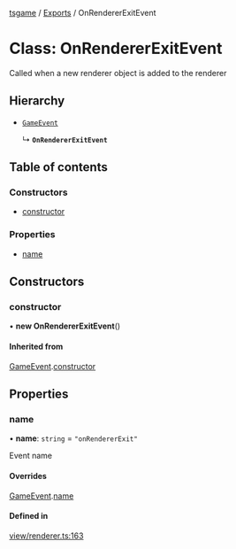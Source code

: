 [tsgame](../README.md) / [Exports](../modules.md) / OnRendererExitEvent

# Class: OnRendererExitEvent

Called when a new renderer object is added to the renderer

## Hierarchy

- [`GameEvent`](GameEvent.md)

  ↳ **`OnRendererExitEvent`**

## Table of contents

### Constructors

- [constructor](OnRendererExitEvent.md#constructor)

### Properties

- [name](OnRendererExitEvent.md#name)

## Constructors

### constructor

• **new OnRendererExitEvent**()

#### Inherited from

[GameEvent](GameEvent.md).[constructor](GameEvent.md#constructor)

## Properties

### name

• **name**: `string` = `"onRendererExit"`

Event name

#### Overrides

[GameEvent](GameEvent.md).[name](GameEvent.md#name)

#### Defined in

[view/renderer.ts:163](https://github.com/ashleycheung/tsgame/blob/46dfc92/src/view/renderer.ts#L163)
